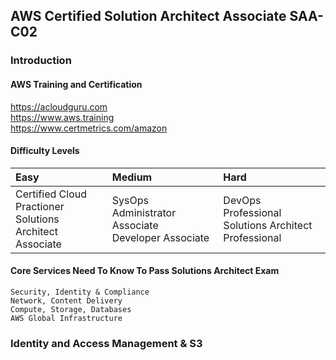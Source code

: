 AWS Certified Solution Architect Associate SAA-C02
---

### Introduction

#### AWS Training and Certification

https://acloudguru.com<br>
https://www.aws.training<br>
https://www.certmetrics.com/amazon

#### Difficulty Levels

| Easy | Medium | Hard |
|:---|:---|:---|
| Certified Cloud Practioner<br> Solutions Architect Associate | SysOps Administrator Associate<br> Developer Associate | DevOps Professional<br> Solutions Architect Professional |

#### Core Services Need To Know To Pass Solutions Architect Exam

```
Security, Identity & Compliance
Network, Content Delivery
Compute, Storage, Databases
AWS Global Infrastructure
```

### Identity and Access Management & S3
